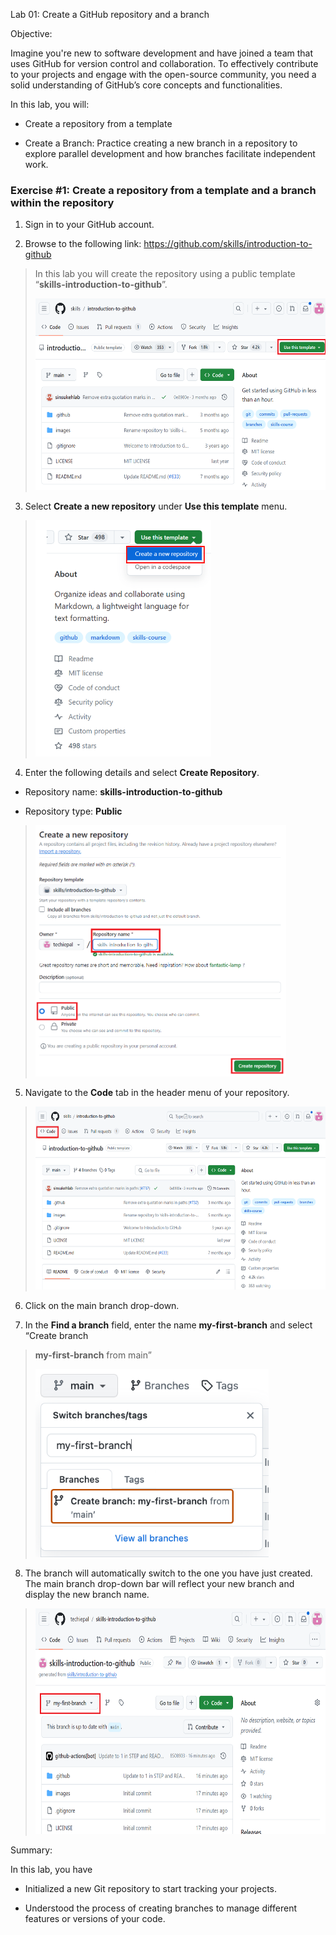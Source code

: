 Lab 01: Create a GitHub repository and a branch

Objective:

Imagine you're new to software development and have joined a team that
uses GitHub for version control and collaboration. To effectively
contribute to your projects and engage with the open-source community,
you need a solid understanding of GitHub’s core concepts and
functionalities.

In this lab, you will:

- Create a repository from a template

- Create a Branch: Practice creating a new branch in a repository to
  explore parallel development and how branches facilitate independent
  work.

### Exercise \#1: Create a repository from a template and a branch within the repository

1.  Sign in to your GitHub account.

2.  Browse to the following link:
    <https://github.com/skills/introduction-to-github>

> In this lab you will create the repository using a public template
> “**skills-introduction-to-github**”.
>
> <img src="./media/image1.png"
> style="width:5.50816in;height:3.19625in" />

3.  Select **Create a new repository** under **Use this template** menu.

> <img src="./media/image2.png" style="width:2.93056in;height:3.93611in"
> alt="A screenshot of a computer Description automatically generated" />

4.  Enter the following details and select **Create Repository**.

- Repository name: **skills-introduction-to-github**

- Repository type: **Public**

> <img src="./media/image3.png"
> style="width:4.17589in;height:4.18542in" />

5.  Navigate to the **Code** tab in the header menu of your repository.

> <img src="./media/image4.png" style="width:5.6483in;height:3.05025in" />

6.  Click on the main branch drop-down.

7.  In the **Find a branch** field, enter the name **my-first-branch**
    and select “Create branch

> **my-first-branch** from main”
>
> <img src="./media/image7.png" style="width:3.88878in;height:3.13904in"
> alt="create-branch-button" />

8.  The branch will automatically switch to the one you have just
    created. The main branch drop-down bar will reflect your new branch
    and display the new branch name.

> <img src="./media/image8.png"
> style="width:6.26736in;height:3.76458in" />

Summary:

In this lab, you have

- Initialized a new Git repository to start tracking your projects.

- Understood the process of creating branches to manage different
  features or versions of your code.
